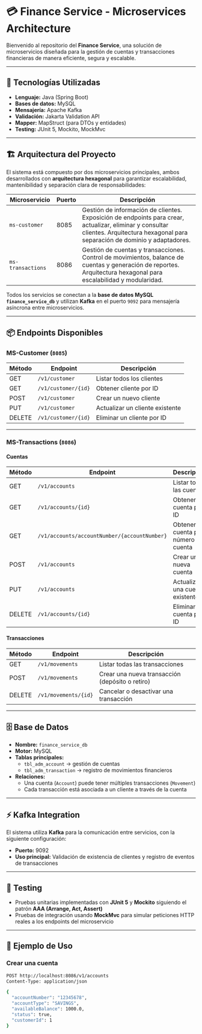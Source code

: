 # 💳 Finance Service - Microservices Architecture

Bienvenido al repositorio del **Finance Service**, una solución de microservicios diseñada para la gestión de cuentas y transacciones financieras de manera eficiente, segura y escalable.  

---

## 🚀 Tecnologías Utilizadas

- **Lenguaje:** Java (Spring Boot)
- **Bases de datos:** MySQL
- **Mensajería:** Apache Kafka
- **Validación:** Jakarta Validation API
- **Mapper:** MapStruct (para DTOs y entidades)
- **Testing:** JUnit 5, Mockito, MockMvc

---

## 🏗 Arquitectura del Proyecto

El sistema está compuesto por dos microservicios principales, ambos desarrollados con **arquitectura hexagonal** para garantizar escalabilidad, mantenibilidad y separación clara de responsabilidades:  

| Microservicio       | Puerto | Descripción |
|--------------------|--------|-------------|
| `ms-customer`      | 8085   | Gestión de información de clientes. Exposición de endpoints para crear, actualizar, eliminar y consultar clientes. Arquitectura hexagonal para separación de dominio y adaptadores. |
| `ms-transactions`  | 8086   | Gestión de cuentas y transacciones. Control de movimientos, balance de cuentas y generación de reportes. Arquitectura hexagonal para escalabilidad y modularidad. |

Todos los servicios se conectan a la **base de datos MySQL `finance_service_db`** y utilizan **Kafka** en el puerto `9092` para mensajería asíncrona entre microservicios.

---

## 📦 Endpoints Disponibles

### **MS-Customer (`8085`)**

| Método | Endpoint | Descripción |
|--------|---------|-------------|
| GET    | `/v1/customer` | Listar todos los clientes |
| GET    | `/v1/customer/{id}` | Obtener cliente por ID |
| POST   | `/v1/customer` | Crear un nuevo cliente |
| PUT    | `/v1/customer` | Actualizar un cliente existente |
| DELETE | `/v1/customer/{id}` | Eliminar un cliente por ID |

---

### **MS-Transactions (`8086`)**

#### **Cuentas**

| Método | Endpoint | Descripción |
|--------|---------|-------------|
| GET    | `/v1/accounts` | Listar todas las cuentas |
| GET    | `/v1/accounts/{id}` | Obtener cuenta por ID |
| GET    | `/v1/accounts/accountNumber/{accountNumber}` | Obtener cuenta por número de cuenta |
| POST   | `/v1/accounts` | Crear una nueva cuenta |
| PUT    | `/v1/accounts` | Actualizar una cuenta existente |
| DELETE | `/v1/accounts/{id}` | Eliminar una cuenta por ID |

#### **Transacciones**

| Método | Endpoint | Descripción |
|--------|---------|-------------|
| GET    | `/v1/movements` | Listar todas las transacciones |
| POST   | `/v1/movements` | Crear una nueva transacción (depósito o retiro) |
| DELETE | `/v1/movements/{id}` | Cancelar o desactivar una transacción |

---

## 🗄 Base de Datos

- **Nombre:** `finance_service_db`
- **Motor:** MySQL
- **Tablas principales:**  
  - `tbl_adm_account` → gestión de cuentas  
  - `tbl_adm_transaction` → registro de movimientos financieros  
- **Relaciones:**  
  - Una cuenta (`Account`) puede tener múltiples transacciones (`Movement`)  
  - Cada transacción está asociada a un cliente a través de la cuenta

---

## ⚡ Kafka Integration

El sistema utiliza **Kafka** para la comunicación entre servicios, con la siguiente configuración:  

- **Puerto:** 9092
- **Uso principal:** Validación de existencia de clientes y registro de eventos de transacciones

---

## 🧪 Testing

- Pruebas unitarias implementadas con **JUnit 5** y **Mockito** siguiendo el patrón **AAA (Arrange, Act, Assert)**
- Pruebas de integración usando **MockMvc** para simular peticiones HTTP reales a los endpoints del microservicio

---

## 📝 Ejemplo de Uso

### Crear una cuenta

```bash
POST http://localhost:8086/v1/accounts
Content-Type: application/json

{
  "accountNumber": "12345678",
  "accountType": "SAVINGS",
  "availableBalance": 1000.0,
  "status": true,
  "customerId": 1
}

